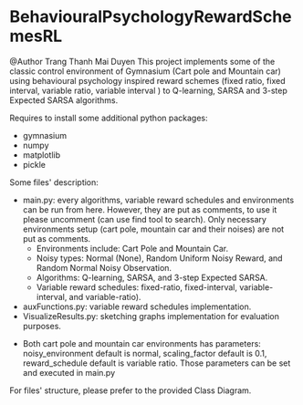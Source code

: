 # BehaviouralPsychologyRewardSchemesRL

@Author Trang Thanh Mai Duyen
This project implements some of the classic control environment of Gymnasium (Cart pole and Mountain car) using behavioural psychology inspired reward schemes (fixed ratio, fixed interval, variable ratio, variable interval ) to Q-learning, SARSA and 3-step Expected SARSA algorithms.

Requires to install some additional python packages:

- gymnasium
- numpy
- matplotlib
- pickle

Some files' description:

- main.py: every algorithms, variable reward schedules and environments can be run from here. However, they are put as comments, to use it please uncomment (can use find tool to search). Only necessary environments setup (cart pole, mountain car and their noises) are not put as comments.
  - Environments include: Cart Pole and Mountain Car.
  - Noisy types: Normal (None), Random Uniform Noisy Reward, and Random Normal Noisy Observation.
  - Algorithms: Q-learning, SARSA, and 3-step Expected SARSA.
  - Variable reward schedules: fixed-ratio, fixed-interval, variable-interval, and variable-ratio).
- auxFunctions.py: variable reward schedules implementation.
- VisualizeResults.py: sketching graphs implementation for evaluation purposes.

* Both cart pole and mountain car environments has parameters: noisy_environment default is normal, scaling_factor default is 0.1, reward_schedule default is variable ratio. Those parameters can be set and executed in main.py

For files' structure, please prefer to the provided Class Diagram.
